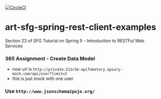 [![CircleCI](https://circleci.com/gh/artshishkin/art-sfg-spring-rest-client-examples.svg?style=svg)](https://circleci.com/gh/artshishkin/art-sfg-spring-rest-client-examples)

# art-sfg-spring-rest-client-examples
Section 23 of SFG Tutorial on Spring 5 - Introduction to RESTFul Web Services

### 365 Assignment - Create Data Model

-  now url is `http://private-211c3e-apifaketory.apiary-mock.com/api/user?limit=2`
-  this is just mock with one user

### Use `http://www.jsonschema2pojo.org/`
